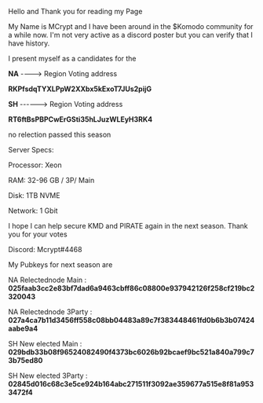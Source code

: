 Hello and Thank you for reading my Page

My Name is MCrypt and I have been around in the $Komodo community for a while now. I'm not very active as a discord poster but you can verify that I have history.

I present myself as a candidates for the 


**NA** ----> Region Voting address

**RKPfsdqTYXLPpW2XXbx5kExoT7JUs2pijG**

**SH** ------> Region Voting address

**RT6ftBsPBPCwErGSti35hLJuzWLEyH3RK4**


no relection passed this season

Server Specs:

Processor: Xeon 

RAM: 32-96 GB / 3P/ Main

Disk: 1TB NVME

Network: 1 Gbit


I hope I can help secure KMD and PIRATE again in the next season. Thank you for your votes

Discord: Mcrypt#4468


My Pubkeys for next season are

NA Relectednode Main : **025faab3cc2e83bf7dad6a9463cbff86c08800e937942126f258cf219bc2320043**

NA Relectednode 3Party : **027a4ca7b11d3456ff558c08bb04483a89c7f383448461fd0b6b3b07424aabe9a4**


SH New elected Main : **029bdb33b08f96524082490f4373bc6026b92bcaef9bc521a840a799c73b75ed80**

SH New elected 3Party : **02845d016c68c3e5ce924b164abc271511f3092ae359677a515e8f81a9533472f4**
